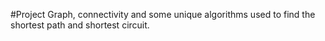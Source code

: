 #Project Graph, connectivity and some unique algorithms used to find the shortest path and shortest circuit.
